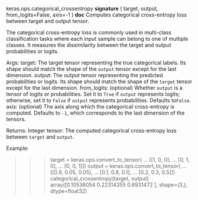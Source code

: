 keras.ops.categorical_crossentropy
__signature__
(
  target,
  output,
  from_logits=False,
  axis=-1
)
__doc__
Computes categorical cross-entropy loss between target and output tensor.

The categorical cross-entropy loss is commonly used in multi-class
classification tasks where each input sample can belong to one of
multiple classes. It measures the dissimilarity
between the target and output probabilities or logits.

Args:
    target: The target tensor representing the true categorical labels.
        Its shape should match the shape of the `output` tensor
        except for the last dimension.
    output: The output tensor representing the predicted probabilities
        or logits. Its shape should match the shape of the `target`
        tensor except for the last dimension.
    from_logits: (optional) Whether `output` is a tensor of logits or
        probabilities.
        Set it to `True` if `output` represents logits; otherwise,
        set it to `False` if `output` represents probabilities.
        Defaults to`False`.
    axis: (optional) The axis along which the categorical cross-entropy
        is computed.
        Defaults to `-1`, which corresponds to the last dimension of
        the tensors.

Returns:
    Integer tensor: The computed categorical cross-entropy loss between
    `target` and `output`.

Example:

>>> target = keras.ops.convert_to_tensor(
... [[1, 0, 0],
...  [0, 1, 0],
...  [0, 0, 1]])
>>> output = keras.ops.convert_to_tensor(
... [[0.9, 0.05, 0.05],
...  [0.1, 0.8, 0.1],
...  [0.2, 0.3, 0.5]])
>>> categorical_crossentropy(target, output)
array([0.10536054 0.22314355 0.6931472 ], shape=(3,), dtype=float32)
